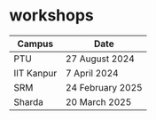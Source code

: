 # workshops

| Campus      | Date          |
|-------------|--------------|
| PTU         | 27 August 2024 |
| IIT Kanpur  | 7 April 2024   |
| SRM         | 24 February 2025 |
| Sharda      | 20 March 2025   |
